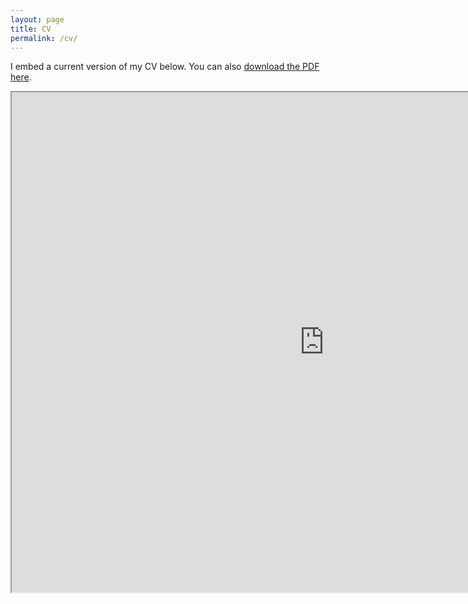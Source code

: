 ```yaml
---
layout: page
title: CV
permalink: /cv/
---
```


I embed a current version of my CV below. You can also [download the PDF here](https://drive.google.com/file/d/1geOpEGt7czcZQz7sP0Dcgp3EgRemc1tH/view?usp=sharing).

<iframe src="https://docs.google.com/viewer?srcid=1geOpEGt7czcZQz7sP0Dcgp3EgRemc1tH&pid=explorer&efh=false&a=v&chrome=false&embedded=true" width="1000" height="800"></iframe>
